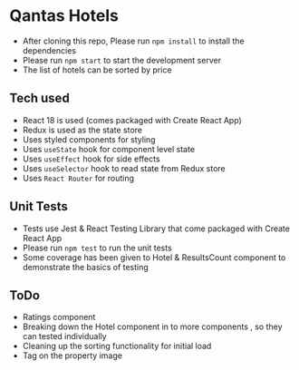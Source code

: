 # Qantas Hotels

- After cloning this repo, Please run `npm install` to install the dependencies
- Please run `npm start` to start the development server
- The list of hotels can be sorted by price

## Tech used

- React 18 is used (comes packaged with Create React App)
- Redux is used as the state store
- Uses styled components for styling
- Uses `useState` hook for component level state
- Uses `useEffect` hook for side effects
- Uses `useSelector` hook to read state from Redux store
- Uses `React Router` for routing

## Unit Tests

- Tests use Jest & React Testing Library that come packaged with Create React App
- Please run `npm test` to run the unit tests
- Some coverage has been given to Hotel & ResultsCount component to demonstrate the basics of testing

## ToDo
- Ratings component
- Breaking down the Hotel component in to more components , so they can tested individually
- Cleaning up the sorting functionality for initial load
- Tag on the property image
